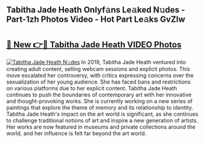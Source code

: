 ## Tabitha Jade Heath Onlyf𝚊ns Le𝚊ked N𝚞des - Part-1zh Photos Video - Hot Part Le𝚊ks GvZlw

# <h2><a href="http://ab65874.deff.icu/?id=Tabitha+Jade+Heath">🔗 New 👉🔴 Tabitha Jade Heath VIDEO Photos</a></h2>

[![Tabitha Jade Heath N𝚞des](https://i.imgur.com/rIISA9y.gif)](http://ab65874.deff.icu/?id=Tabitha+Jade+Heath)
In 2019, Tabitha Jade Heath ventured into creating adult content, selling webcam sessions and explicit photos. This move escalated her controversy, with critics expressing concerns over the sexualization of her young audience. She has faced bans and restrictions on various platforms due to her explicit content. Tabitha Jade Heath continues to push the boundaries of contemporary art with her innovative and thought-provoking works. She is currently working on a new series of paintings that explore the theme of memory and its relationship to identity. Tabitha Jade Heath's impact on the art world is significant, as she continues to challenge traditional notions of art and inspire a new generation of artists. Her works are now featured in museums and private collections around the world, and her influence is felt far beyond the art world.
